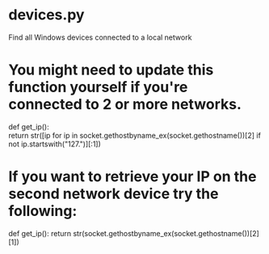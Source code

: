 devices.py
==========

Find all Windows devices connected to a local network

# You might need to update this function yourself if you're connected to 2 or more networks.
def get_ip():    
    return str([ip for ip in socket.gethostbyname_ex(socket.gethostname())[2] if not ip.startswith("127.")][:1])
    

# If you want to retrieve your IP on the second network device try the following:
def get_ip(): 
    return str(socket.gethostbyname_ex(socket.gethostname())[2][1])
    
